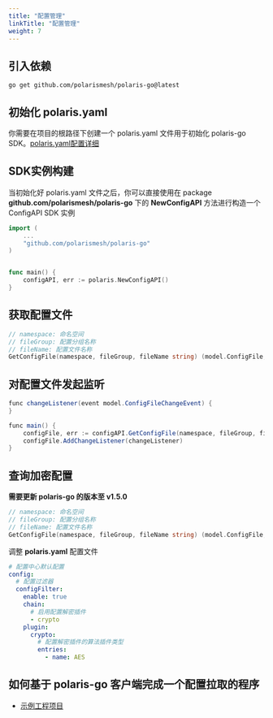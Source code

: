 ```yaml
---
title: "配置管理"
linkTitle: "配置管理"
weight: 7
---
```


## 引入依赖

```
go get github.com/polarismesh/polaris-go@latest
```

## 初始化 polaris.yaml

你需要在项目的根路径下创建一个 polaris.yaml 文件用于初始化 polaris-go SDK。[polaris.yaml配置详细](https://github.com/polarismesh/polaris-go/blob/main/polaris.yaml)

## SDK实例构建

当初始化好 polaris.yaml 文件之后，你可以直接使用在 package **github.com/polarismesh/polaris-go** 下的 **NewConfigAPI** 方法进行构造一个 ConfigAPI SDK 实例

```go
import (
    ...
	"github.com/polarismesh/polaris-go"
)


func main() {
    configAPI, err := polaris.NewConfigAPI()
}
```


## 获取配置文件

```go
// namespace: 命名空间
// fileGroup: 配置分组名称
// fileName: 配置文件名称
GetConfigFile(namespace, fileGroup, fileName string) (model.ConfigFile, error)
```

## 对配置文件发起监听

```java
func changeListener(event model.ConfigFileChangeEvent) {
}

func main() {
    configFile, err := configAPI.GetConfigFile(namespace, fileGroup, fileName)
    configFile.AddChangeListener(changeListener)
}
```

## 查询加密配置

**需要更新 polaris-go 的版本至 v1.5.0**

```go
// namespace: 命名空间
// fileGroup: 配置分组名称
// fileName: 配置文件名称
GetConfigFile(namespace, fileGroup, fileName string) (model.ConfigFile, error)
```

调整 **polaris.yaml** 配置文件

```yaml
# 配置中心默认配置
config:
  # 配置过滤器
  configFilter:
    enable: true
    chain:
      # 启用配置解密插件
      - crypto
    plugin:
      crypto:
        # 配置解密插件的算法插件类型
        entries:
          - name: AES
```

## 如何基于 polaris-go 客户端完成一个配置拉取的程序

- [示例工程项目](https://github.com/polarismesh/polaris-go/tree/main/examples/configuration)


